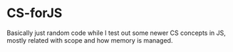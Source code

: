 # CS-forJS
Basically just random code while I test out some newer CS concepts in JS, mostly related with scope and how memory is managed.
